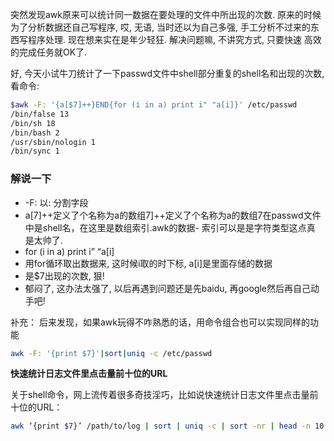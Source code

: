 突然发现awk原来可以统计同一数据在要处理的文件中所出现的次数. 原来的时候 为了分析数据还自己写程序, 哎, 无语, 当时还以为自己多强, 手工分析不过来的东西写程序处理. 现在想来实在是年少轻狂. 解决问题嘛, 不讲究方式, 只要快速 高效的完成任务就OK了.

好, 今天小试牛刀统计了一下passwd文件中shell部分重复的shell名和出现的次数, 看命令:

 ``` BASH
$awk -F: '{a[$7]++}END{for (i in a) print i" "a[i]}' /etc/passwd
/bin/false 13
/bin/sh 18
/bin/bash 2
/usr/sbin/nologin 1
/bin/sync 1
```

### 解说一下

* -F: 以: 分割字段
* a[7]++定义了个名称为a的数组7]++定义了个名称为a的数组7在passwd文件中是shell名，在这里是数组索引.awk的数据- 索引可以是是字符类型这点真 是太帅了.
* for (i in a) print i” “a[i]
* 用for循环取出数据来, 这时候i取的时下标, a[i]是里面存储的数据
* 是$7出现的次数, 狠!
* 郁闷了, 这办法太强了, 以后再遇到问题还是先baidu, 再google然后再自己动手吧!

补充：
后来发现，如果awk玩得不咋熟悉的话，用命令组合也可以实现同样的功能

 ``` BASH
 awk -F: '{print $7}'|sort|uniq -c /etc/passwd
```

**快速统计日志文件里点击量前十位的URL**

关于shell命令，网上流传着很多奇技淫巧，比如说快速统计日志文件里点击量前十位的URL：

 ``` BASH
awk ‘{print $7}’ /path/to/log | sort | uniq -c | sort -nr | head -n 10
```
